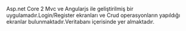 Asp.net Core 2 Mvc ve Angularjs ile geliştirilmiş bir uygulamadır.Login/Register ekranları ve Crud operasyonların yapıldığı ekranlar bulunmaktadır.Veritabanı içerisinde yer almaktadır.
